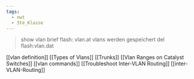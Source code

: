 ```yaml
---
tags:
  - nwt
  - 3te_Klasse
---
```

> show vlan brief
> flash: vlan.at vlans werden gespeichert 
> del flash:vlan.dat

[[vlan definition]]
[[Types of Vlans]]
[[Trunks]]
[[Vlan Ranges on Catalyst Switches]]
[[vlan commands]]
[[Troubleshoot Inter-VLAN Routing]]
[[inter-VLAN-Routing]]